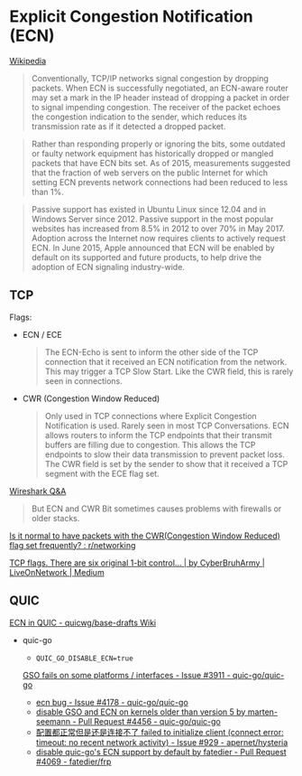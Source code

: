 # Explicit Congestion Notification (ECN)
[Wikipedia](https://en.wikipedia.org/wiki/Explicit_Congestion_Notification)

> Conventionally, TCP/IP networks signal congestion by dropping packets. When ECN is successfully negotiated, an ECN-aware router may set a mark in the IP header instead of dropping a packet in order to signal impending congestion. The receiver of the packet echoes the congestion indication to the sender, which reduces its transmission rate as if it detected a dropped packet.

> Rather than responding properly or ignoring the bits, some outdated or faulty network equipment has historically dropped or mangled packets that have ECN bits set. As of 2015, measurements suggested that the fraction of web servers on the public Internet for which setting ECN prevents network connections had been reduced to less than 1%.

> Passive support has existed in Ubuntu Linux since 12.04 and in Windows Server since 2012. Passive support in the most popular websites has increased from 8.5% in 2012 to over 70% in May 2017. Adoption across the Internet now requires clients to actively request ECN. In June 2015, Apple announced that ECN will be enabled by default on its supported and future products, to help drive the adoption of ECN signaling industry-wide.

## TCP
Flags:
- ECN / ECE

  > The ECN-Echo is sent to inform the other side of the TCP connection that it received an ECN notification from the network. This may trigger a TCP Slow Start. Like the CWR field, this is rarely seen in connections.

- CWR (Congestion Window Reduced)

  > Only used in TCP connections where Explicit Congestion Notification is used. Rarely seen in most TCP Conversations. ECN allows routers to inform the TCP endpoints that their transmit buffers are filling due to congestion. This allows the TCP endpoints to slow their data transmission to prevent packet loss. The CWR field is set by the sender to show that it received a TCP segment with the ECE flag set.

[Wireshark Q&A](https://osqa-ask.wireshark.org/questions/57120/syn-ecn-cwr-packet-rst-packet/)
> But ECN and CWR Bit sometimes causes problems with firewalls or older stacks. 

[Is it normal to have packets with the CWR(Congestion Window Reduced) flag set frequently? : r/networking](https://www.reddit.com/r/networking/comments/hw327e/is_it_normal_to_have_packets_with_the/)

[TCP flags. There are six original 1-bit control... | by CyberBruhArmy | LiveOnNetwork | Medium](https://medium.com/liveonnetwork/tcp-flags-4e2df36c1a9d)

## QUIC
[ECN in QUIC - quicwg/base-drafts Wiki](https://github.com/quicwg/base-drafts/wiki/ECN-in-QUIC)

- quic-go
  - `QUIC_GO_DISABLE_ECN=true`

  [GSO fails on some platforms / interfaces - Issue #3911 - quic-go/quic-go](https://github.com/quic-go/quic-go/issues/3911)
  - [ecn bug - Issue #4178 - quic-go/quic-go](https://github.com/quic-go/quic-go/issues/4178)
  - [disable GSO and ECN on kernels older than version 5 by marten-seemann - Pull Request #4456 - quic-go/quic-go](https://github.com/quic-go/quic-go/pull/4456)
  - [配置都正常但是还是连接不了 failed to initialize client (connect error: timeout: no recent network activity) - Issue #929 - apernet/hysteria](https://github.com/apernet/hysteria/issues/929)
  - [disable quic-go's ECN support by default by fatedier - Pull Request #4069 - fatedier/frp](https://github.com/fatedier/frp/pull/4069)
